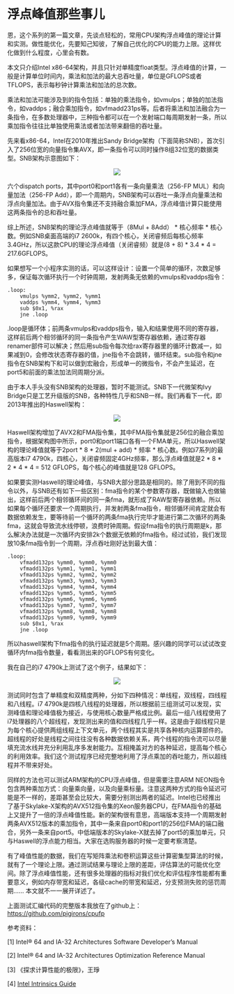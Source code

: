 # 浮点峰值那些事儿

恩，这个系列的第一篇文章，先谈点轻松的，常用CPU架构浮点峰值的理论计算和实测。做性能优化，先要知己知彼，了解自己优化的CPU的能力上限。这样优化做到什么程度，心里会有数。

本文只介绍Intel x86-64架构，并且只针对单精度float类型。浮点峰值的计算，一般是计算单位时间内，乘法和加法的最大总吞吐量，单位是GFLOPS或者TFLOPS，表示每秒钟计算乘法和加法的总次数。

乘法和加法可能涉及到的指令包括：单独的乘法指令，如vmulps；单独的加法指令，如vaddps；融合乘加指令，如vfmadd231ps等。后者将乘法和加法融合为一条指令，在多数处理器中，三种指令都可以在一个发射端口每周期发射一条，所以乘加指令往往比单独使用乘法或者加法带来翻倍的吞吐量。

先来看x86-64，Intel在2010年推出Sandy Bridge架构（下面简称SNB），首次引入了256位宽的向量指令集AVX，即一条指令可以同时操作8组32位宽的数据类型。SNB架构示意图如下：

<p align="center"><img src="https://github.com/pigirons/tech_articles/raw/main/resource/art1_img1.jpg"></p>

六个dispatch ports，其中port0和port1各有一条向量乘法（256-FP MUL）和向量加法（256-FP Add），即一个周期内，SNB架构可以吞吐一条浮点向量乘法和浮点向量加法。由于AVX指令集还不支持融合乘加FMA，浮点峰值计算只能使用这两条指令的总和吞吐量。

综上所述，SNB架构的理论浮点峰值就等于（8Mul + 8Add） * 核心频率 * 核心数。例如SNB桌面高端的i7 2600k，有四个核心，关闭睿频后每核心频率3.4GHz，所以这款CPU的理论浮点峰值（关闭睿频）就是(8 + 8) * 3.4 * 4 = 217.6GFLOPS。

如果想写一个小程序实测的话，可以这样设计：设置一个简单的循环，次数足够多，保证每次循环执行一个时钟周期，发射两条无依赖的vmulps和vaddps指令：

```
.loop:
    vmulps %ymm2, %ymm2, %ymm1
    vaddps %ymm4, %ymm4, %ymm3
    sub $0x1, %rax
    jne .loop
```

.loop是循环体；前两条vmulps和vaddps指令，输入和结果使用不同的寄存器，这样前后两个相邻循环的同一条指令产生WAW型寄存器依赖，通过寄存器renamer部件可以解决；然后用sub指令每次给rax寄存器里的循环计数减一，如果减到0，会修改状态寄存器的值，jne指令不会跳转，循环结束。sub指令和jne指令在SNB架构下和可以做到宏融合，形成单一的微指令，不会产生延迟，在port5和前面的乘法加法同周期分派。

由于本人手头没有SNB架构的处理器，暂时不能测试。SNB下一代微架构Ivy Bridge只是工艺升级版的SNB，各种特性几乎和SNB一样。我们再看下一代，即2013年推出的Haswell架构：

<p align="center"><img src="https://github.com/pigirons/tech_articles/raw/main/resource/art1_img2.jpg"></p>

Haswell架构增加了AVX2和FMA指令集，其中FMA指令集就是256位的融合乘加指令，根据架构图中所示，port0和port1端口各有一个FMA单元，所以Haswell架构的理论峰值就等于2port * 8 * 2(mul + add) * 频率 * 核心数。例如i7系列的最高版本i7 4790k，四核心，关闭睿频固定4GHz频率，那么浮点峰值就是2 * 8 * 2 * 4 * 4 = 512 GFLOPS，每个核心的峰值就是128 GFLOPS。

如果要实测Haswell的理论峰值，与SNB大部分思路是相同的。除了用到不同的指令以外，与SNB还有如下一些区别：fma指令的某个参数寄存器，既做输入也做输出，这样前后两个相邻循环间的同一条fma，就形成了RAW型寄存器依赖。所以如果每个循环还要求一个周期执行，并发射两条fma指令，相邻循环间肯定就会有数据依赖发生，要等待前一个循环的两条fma执行完毕才能进行第二次循环的两条fma，这就会导致流水线停顿，浪费时钟周期。假设fma指令的执行周期是k，那么解决办法就是一次循环内安排2k个数据无依赖的fma指令。经过试验，我们发现放10条fma指令到一个周期，浮点吞吐刚好达到最大值：

```
.loop:
    vfmadd132ps %ymm0, %ymm0, %ymm0
    vfmadd132ps %ymm1, %ymm1, %ymm1
    vfmadd132ps %ymm2, %ymm2, %ymm2
    vfmadd132ps %ymm3, %ymm3, %ymm3
    vfmadd132ps %ymm4, %ymm4, %ymm4
    vfmadd132ps %ymm5, %ymm5, %ymm5
    vfmadd132ps %ymm6, %ymm6, %ymm6
    vfmadd132ps %ymm7, %ymm7, %ymm7
    vfmadd132ps %ymm8, %ymm8, %ymm8
    vfmadd132ps %ymm9, %ymm9, %ymm9
    sub $0x1, %rax
    jne .loop
```

所以haswell架构下fma指令的执行延迟就是5个周期。感兴趣的同学可以试试改变循环内fma指令数量，看看测出来的GFLOPS有何变化。

我在自己的i7 4790k上测试了这个例子，结果如下：

<p align="center"><img src="https://github.com/pigirons/tech_articles/raw/main/resource/art1_img3.jpg"></p>

测试同时包含了单精度和双精度两种，分如下四种情况：单线程，双线程，四线程和八线程。i7 4790k是四核八线程的处理器，所以根据前三组测试可以发现，实测峰值和理论峰值极为接近，与使用核心数量严格成比例。最后一组八线程使用了i7处理器的八个超线程，发现测出来的值和四线程几乎一样。这是由于超线程只是为每个核心提供两组线程上下文单元，两个线程其实是共享各种核内运算部件的。超线程的好处是线程之间往往没有各种数据依赖关系，两个线程的指令流可以尽量填充流水线并充分利用乱序多发射能力。互相掩盖对方的各种延迟，提高每个核心的利用效率。我们这个测试程序已经完整地利用了浮点乘加的吞吐能力，所以超线程并不带来好处。

同样的方法也可以测试ARM架构的CPU浮点峰值，但是需要注意ARM NEON指令包含两种乘加方式：向量乘向量，以及向量乘标量。注意这两种方式的指令延迟可能是不一样的，差距甚至会比较大，需要分别测出两者的延迟。Intel也已经推出了基于Skylake-X架构的AVX512指令集的Xeon服务器CPU，在FMA指令的基础上又提升了一倍的浮点峰值性能。新的架构很有意思，高端版本支持一个周期发射两条AVX512版本的乘加指令，其中一条来自port0和port1的256位FMA的端口融合，另外一条来自port5。中低端版本的Skylake-X就去掉了port5的乘加单元，只与Haswell的浮点能力相当。大家在选购服务器的时候一定要考察清楚。

有了峰值性能的数据，我们在写矩阵乘法和卷积运算这些计算密集型算法的时候，就有了一个理论上限。通过测试结果与理论上限的差距，评估算法的可能优化空间。除了浮点峰值性能，还有很多处理器的指标对我们优化和评估程序性能都有重要意义，例如内存带宽和延迟，各级cache的带宽和延迟，分支预测失败的惩罚周期...... 本文就不一一展开详述了。

上面测试汇编代码的完整版本我放在了github上：https://github.com/pigirons/cpufp

参考资料：

[1] Intel® 64 and IA-32 Architectures Software Developer’s Manual

[2] Intel® 64 and IA-32 Architectures Optimization Reference Manual

[3] 《探求计算性能的极限》，王琤

[4] [Intel Intrinsics Guide](https://software.intel.com/sites/landingpage/IntrinsicsGuide/)
